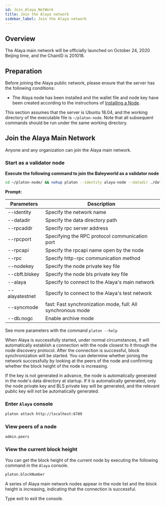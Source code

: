 ```yaml
---
id: Join_Alaya_NetWork
title: Join the Alaya network
sidebar_label: Join the Alaya network
---
```


## Overview

The Alaya main network will be officially launched on October 24, 2020 Beijing time, and the ChainID is 201018.


## Preparation

Before joining the Alaya public network, please ensure that the server has the following conditions:

- The Alaya node has been installed and the wallet file and node key have been created according to the instructions of [Installing a Node](/alaya-devdocs/en/Install_Node).

This section assumes that the server is Ubuntu 18.04, and the working directory of the executable file is `~/platon-node`. Note that all subsequent commands should be run under the same working directory.




## Join the Alaya Main Network

Anyone and any organization can join the Alaya main network.


### Start as a validator node

**Execute the following command to join the Baleyworld as a validator node**

```bash
cd ~/platon-node/ && nohup platon --identity alaya-node --datadir ./data --port 16789 --alaya --rpcport 6789 --rpcapi "db,platon,net,web3,admin,personal" --rpc --nodekey ./data/nodekey --cbft.blskey ./data/blskey --verbosity 3 --rpcaddr 127.0.0.1 --syncmode "full" > ./data/platon.log 2>&1 &
```

**Prompt:**

| **Parameters** | **Description**                                             |
| -------------- | ----------------------------------------------------------- |
| --identity     | Specify the network name                                    |
| --datadir      | Specify the data directory path                             |
| --rpcaddr      | Specify rpc server address                                  |
| --rpcport      | Specifying the RPC protocol communication port              |
| --rpcapi       | Specify the rpcapi name open by the node                    |
| --rpc          | Specify http-rpc communication method                       |
| --nodekey      | Specify the node private key file                           |
| --cbft.blskey  | Specify the node bls private key file                       |
| --alaya        | Specify to connect to the Alaya's main network              |
| --alayatestnet | Specify to connect to the Alaya's test network              |
| --syncmode     | fast: Fast synchronization mode, full: All synchronous mode |
| --db.nogc      | Enable archive mode                                         |

See more parameters with the command `platon --help`

When Alaya is successfully started, under normal circumstances, it will automatically establish a connection with the node closest to it through the node discovery protocol. After the connection is successful, block synchronization will be started. You can determine whether joining the network successfully by looking at the peers of the node and confirming whether the block height of the node is increasing.

If the key is not generated in advance, the node is automatically generated in the node's data directory at startup. If it is automatically generated, only the node private key and BLS private key will be generated, and the relevant public key will not be automatically generated.



### Enter `Alaya` console

```bash
platon attach http://localhost:6789
```

### View peers of a node

```bash
admin.peers
```



### View the current block height

You can get the block height of the current node by executing the following command in the `Alaya` console.

```bash
platon.blockNumber
```

A series of Alaya main network nodes appear in the node list and the block height is increasing, indicating that the connection is successful.

Type exit to exit the console.